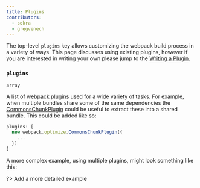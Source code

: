 ```yaml
---
title: Plugins
contributors:
  - sokra
  - gregvenech
---
```


The top-level `plugins` key allows customizing the webpack build process in a variety of ways. This page discusses using existing plugins, however if you are interested in writing your own please jump to the [Writing a Plugin]().

### `plugins`

`array`

A list of [webpack plugins]() used for a wide variety of tasks. For example, when multiple bundles share some of the same dependencies the [CommonsChunkPlugin]() could be useful to extract these into a shared bundle. This could be added like so:

```js
plugins: [
  new webpack.optimize.CommonsChunkPlugin({
    ...
  })
]
```

A more complex example, using multiple plugins, might look something like this:

?> Add a more detailed example
